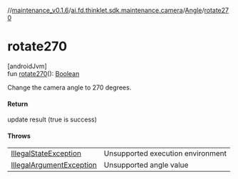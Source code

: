 //[maintenance_v0.1.6](../../../index.md)/[ai.fd.thinklet.sdk.maintenance.camera](../index.md)/[Angle](index.md)/[rotate270](rotate270.md)

# rotate270

[androidJvm]\
fun [rotate270](rotate270.md)(): [Boolean](https://kotlinlang.org/api/latest/jvm/stdlib/kotlin/-boolean/index.html)

Change the camera angle to 270 degrees.

#### Return

update result (true is success)

#### Throws

| | |
|---|---|
| [IllegalStateException](https://kotlinlang.org/api/latest/jvm/stdlib/kotlin/-illegal-state-exception/index.html) | Unsupported execution environment |
| [IllegalArgumentException](https://kotlinlang.org/api/latest/jvm/stdlib/kotlin/-illegal-argument-exception/index.html) | Unsupported angle value |

